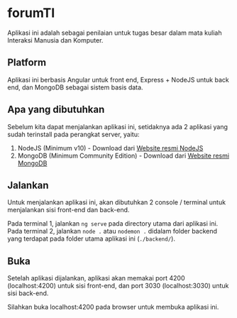 # forumTI

Aplikasi ini adalah sebagai penilaian untuk tugas besar dalam mata kuliah Interaksi Manusia dan Komputer.

## Platform

Aplikasi ini berbasis Angular untuk front end, Express + NodeJS untuk back end, dan MongoDB sebagai sistem basis data.

## Apa yang dibutuhkan

Sebelum kita dapat menjalankan aplikasi ini, setidaknya ada 2 aplikasi yang sudah terinstall pada perangkat server, yaitu:

1. NodeJS (Minimum v10) - Download dari [Website resmi NodeJS](https://nodejs.org/en/download/)
2. MongoDB (Minimum Community Edition) - Download dari [Website resmi MongoDB](https://www.mongodb.com/try/download/community)

## Jalankan

Untuk menjalankan aplikasi ini, akan dibutuhkan 2 console / terminal untuk menjalankan sisi front-end dan back-end.

Pada terminal 1, jalankan `ng serve` pada directory utama dari aplikasi ini.
Pada terminal 2, jalankan `node .` atau `nodemon .` didalam folder backend yang terdapat pada folder utama aplikasi ini (`./backend/`).

## Buka

Setelah aplikasi dijalankan, aplikasi akan memakai port 4200 (localhost:4200) untuk sisi front-end, dan port 3030 (localhost:3030) untuk sisi back-end.

Silahkan buka localhost:4200 pada browser untuk membuka aplikasi ini.